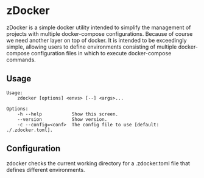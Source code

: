 # zDocker

zDocker is a simple docker utility intended to simplify the management of
projects with multiple docker-compose configurations.  Because of course we
need another layer on top of docker. It is intended to be exceedingly simple,
allowing users to define environments consisting of multiple docker-compose
configuration files in which to execute docker-compose commands.

## Usage

    Usage:
        zdocker [options] <envs> [--] <args>...

    Options:
        -h --help           Show this screen.
        --version           Show version.
        -c --config=<conf>  The config file to use [default: ./.zdocker.toml].

## Configuration

zdocker checks the current working directory for a .zdocker.toml file that
defines different environments.
